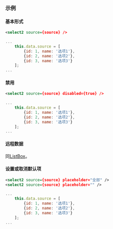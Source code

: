 ### 示例
#### 基本形式

<div id="j-example1"></div>

```xml
<select2 source={source} />
```

```javascript
...
    this.data.source = [
        {id: 1, name: '选项1'},
        {id: 2, name: '选项2'},
        {id: 3, name: '选项3'}
    ];
...
```

#### 禁用

<div id="j-example2"></div>

```xml
<select2 source={source} disabled={true} />
```

```javascript
...
    this.data.source = [
        {id: 1, name: '选项1'},
        {id: 2, name: '选项2'},
        {id: 3, name: '选项3'}
    ];
...
```

#### 远程数据

同[ListBox](listbox.html)。

#### 设置或取消默认项

<div id="j-example3"></div>

```xml
<select2 source={source} placeholder="全部" />
<select2 source={source} placeholder="" />
```

```javascript
...
    this.data.source = [
        {id: 1, name: '选项1'},
        {id: 2, name: '选项2'},
        {id: 3, name: '选项3'}
    ];
...
```
